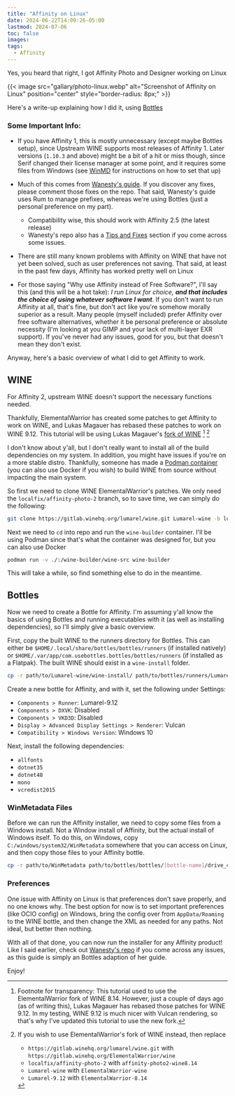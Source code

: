 ```yaml
---
title: "Affinity on Linux"
date: 2024-06-22T14:09:26-05:00
lastmod: 2024-07-06
toc: false
images:
tags:
  - Affinity
---
```


Yes, you heard that right, I got Affinity Photo and Designer working on Linux

{{< image src="gallary/photo-linux.webp" alt="Screenshot of Affinity on Linux" position="center" style="border-radius: 8px;" >}}

Here's a write-up explaining how I did it, using [Bottles](https://usebottles.com/)

### Some Important Info:
- If you have Affinity 1, this is mostly unnecessary (except maybe Bottles setup), since Upstream WINE supports most releases of Affinity 1. Later versions (`1.10.3` and above) might be a bit of a hit or miss though, since Serif changed their license manager at some point, and it requires some files from Windows (see [WinMD](#winmetadata-files) for instructions on how to set that up)
- Much of this comes from [Wanesty's guide](https://codeberg.org/Wanesty/affinity-wine-docs). If you discover any fixes, please comment those fixes on the repo. That said, Wanesty's guide uses Rum to manage prefixes, whereas we're using Bottles (just a personal preference on my part).
  - Compatibility wise, this should work with Affinity 2.5 (the latest release)
  - Wanesty's repo also has a [Tips and Fixes](https://codeberg.org/wanesty/affinity-wine-docs/src/branch/guide-wine8.14/Tips-n-Fixes.md) section if you come across some issues.

- There are still many known problems with Affinity on WINE that have not yet been solved, such as user preferences not saving. That said, at least in the past few days, Affinity has worked pretty well on Linux

- For those saying "Why use Affinity instead of Free Software?", I'll say this (and this will be a hot take): *I run Linux for choice, __and that includes the choice of using whatever software I want__*. If you don't want to run Affinity at all, that's fine, but don't act like you're somehow morally superior as a result. Many people (myself included) prefer Affinity over free software alternatives, whether it be personal preference or absolute necessity (I'm looking at you GIMP and your lack of multi-layer EXR support). If you've never had any issues, good for you, but that doesn't mean they don't exist.

Anyway, here's a basic overview of what I did to get Affinity to work.

## WINE
For Affinity 2, upstream WINE doesn't support the necessary functions needed.

Thankfully, ElementalWarrior has created some patches to get Affinity to work on WINE, and Lukas Magauer has rebased these patches to work on WINE 9.12. This tutorial will be using Lukas Magauer's [fork of WINE](https://gitlab.winehq.org/lumarel/wine/) [^1] [^2]

[^1]: Footnote for transparency: This tutorial used to use the ElementalWarrior fork of WINE 8.14. However, just a couple of days ago (as of writing this), Lukas Magauer has rebased those patches for WINE 9.12. In my testing, WINE 9.12 is much nicer with Vulcan rendering, so that's why I've updated this tutorial to use the new fork.

[^2]: If you wish to use ElementalWarrior's fork of WINE instead, then replace 
    - `https://gitlab.winehq.org/lumarel/wine.git` with `https://gitlab.winehq.org/ElementalWarrior/wine`
    - `localfix/affinity-photo-2` with `affinity-photo2-wine8.14`
    - `Lumarel-wine` with `ElementalWarrior-wine`
    - `Lumarel-9.12` with `ElementalWarrior-8.14`

I don't know about y'all, but I don't really want to install all of the build dependencies on my system. In addition, you might have issues if you're on a more stable distro. Thankfully, someone has made a [Podman container](https://github.com/daegalus/wine-builder) (you can also use Docker if you wish) to build WINE from source without impacting the main system.

So first we need to clone WINE ElementalWarrior's patches. We only need the `localfix/affinity-photo-2` branch, so to save time, we can simply do the following:
```sh
git clone https://gitlab.winehq.org/lumarel/wine.git Lumarel-wine -b localfix/affinity-photo-2
```

Next we need to `cd` into repo and run the `wine-builder` container. I'll be using Podman since that's what the container was designed for, but you can also use Docker
```sh
podman run -v ./:/wine-builder/wine-src wine-builder
```

This will take a while, so find something else to do in the meantime.

## Bottles
Now we need to create a Bottle for Affinity. I'm assuming y'all know the basics of using Bottles and running executables with it (as well as installing dependencies), so I'll simply give a basic overview.

First, copy the built WINE to the runners directory for Bottles. This can either be `$HOME/.local/share/bottles/bottles/runners` (if installed natively) or `$HOME/.var/app/com.usebottles.bottles/bottles/runners` (if installed as a Flatpak). The built WINE should exist in a `wine-install` folder.
```sh
cp -r path/to/Lumarel-wine/wine-install/ path/to/bottles/runners/Lumarel-9.12
```

Create a new bottle for Affinity, and with it, set the following under Settings:
- `Components > Runner`: Lumarel-9.12
- `Components > DXVK`: Disabled
- `Components > VKD3D`: Disabled
- `Display > Advanced Display Settings > Renderer`: Vulcan
- `Compatibility > Windows Version`: Windows 10

Next, install the following dependencies:
- `allfonts`
- `dotnet35`
- `dotnet48`
- `mono`
- `vcredist2015` 

### WinMetadata Files
Before we can run the Affinity installer, we need to copy some files from a Windows install. Not a Window install of Affinity, but the actual install of Windows itself. To do this, on Windows, copy `C:/windows/system32/WinMetadata` somewhere that you can access on Linux, and then copy those files to your Affinity bottle.
```sh
cp -r path/to/WinMetadata path/to/bottles/bottles/[bottle-name]/drive_c/windows/system32/WinMetadata
```

### Preferences
One issue with Affinity on Linux is that preferences don't save properly, and no one knows why. The best option for now is to set important preferences (like OCIO config) on Windows, bring the config over from `AppData/Roaming` to the WINE bottle, and then change the XML as needed for any paths. Not ideal, but better then nothing.

With all of that done, you can now run the installer for any Affinity product! Like I said earlier, check out [Wanesty's repo](https://codeberg.org/Wanesty/affinity-wine-docs) if you come across any issues, as this guide is simply an Bottles adaption of her guide.

Enjoy!
